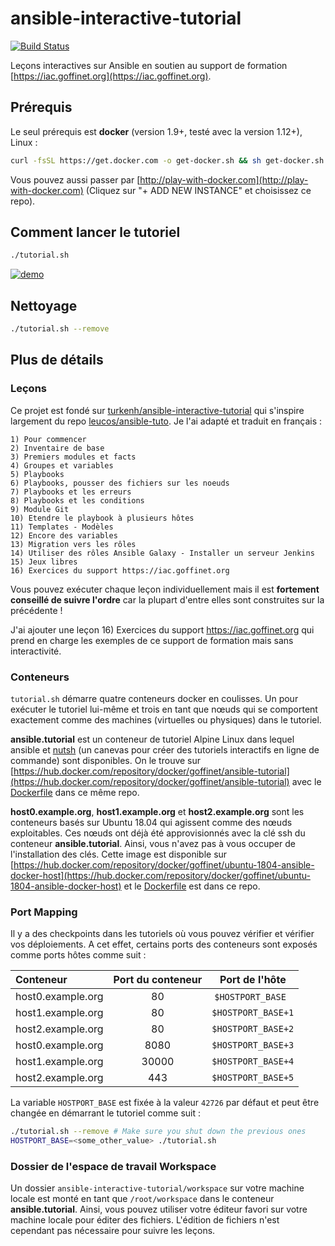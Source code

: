 # ansible-interactive-tutorial

[![Build Status](https://travis-ci.org/turkenh/ansible-interactive-tutorial.svg?branch=master)](https://travis-ci.org/turkenh/ansible-interactive-tutorial)

Leçons interactives sur Ansible en soutien au support de formation [https://iac.goffinet.org](https://iac.goffinet.org).

## Prérequis

Le seul prérequis est **docker** (version 1.9+, testé avec la version 1.12+), Linux :

```bash
curl -fsSL https://get.docker.com -o get-docker.sh && sh get-docker.sh
```

Vous pouvez aussi passer par [http://play-with-docker.com](http://play-with-docker.com) (Cliquez sur "+ ADD NEW INSTANCE" et choisissez ce repo).

## Comment lancer le tutoriel

```bash
./tutorial.sh
```

[![demo](https://asciinema.org/a/CPUhOGGlcLiXVlZKIuiuk5Q7f.png)](https://asciinema.org/a/CPUhOGGlcLiXVlZKIuiuk5Q7f?autoplay=1)

## Nettoyage

```bash
./tutorial.sh --remove
```

## Plus de détails

### Leçons

Ce projet est fondé sur [turkenh/ansible-interactive-tutorial](https://github.com/turkenh/ansible-interactive-tutorial) qui s'inspire largement du repo [leucos/ansible-tuto](https://github.com/leucos/ansible-tuto). Je l'ai adapté et traduit en français :

```
1) Pour commencer
2) Inventaire de base
3) Premiers modules et facts
4) Groupes et variables
5) Playbooks
6) Playbooks, pousser des fichiers sur les noeuds
7) Playbooks et les erreurs
8) Playbooks et les conditions
9) Module Git
10) Etendre le playbook à plusieurs hôtes
11) Templates - Modèles
12) Encore des variables
13) Migration vers les rôles
14) Utiliser des rôles Ansible Galaxy - Installer un serveur Jenkins
15) Jeux libres
16) Exercices du support https://iac.goffinet.org
```

Vous pouvez exécuter chaque leçon individuellement mais il est **fortement conseillé de suivre l'ordre** car la plupart d'entre elles sont construites sur la précédente !

J'ai ajouter une leçon 16) Exercices du support https://iac.goffinet.org qui prend en charge les exemples de ce support de formation mais sans interactivité.

### Conteneurs

`tutorial.sh` démarre quatre conteneurs docker en coulisses. Un pour exécuter le tutoriel lui-même et trois en tant que nœuds qui se comportent exactement comme des machines (virtuelles ou physiques) dans le tutoriel.

**ansible.tutorial** est un conteneur de tutoriel Alpine Linux dans lequel ansible et [nutsh](https://github.com/turkenh/nutsh) (un canevas pour créer des tutoriels interactifs en ligne de commande) sont disponibles. On le trouve sur [https://hub.docker.com/repository/docker/goffinet/ansible-tutorial](https://hub.docker.com/repository/docker/goffinet/ansible-tutorial) avec le [Dockerfile](https://github.com/goffinet/ansible-interactive-tutorial/blob/master/images/ansible-tutorial/Dockerfile) dans ce même repo.

**host0.example.org**, **host1.example.org** et **host2.example.org** sont les conteneurs basés sur Ubuntu 18.04 qui agissent comme des nœuds exploitables. Ces nœuds ont déjà été approvisionnés avec la clé ssh du conteneur **ansible.tutorial**. Ainsi, vous n'avez pas à vous occuper de l'installation des clés. Cette image est disponible sur [https://hub.docker.com/repository/docker/goffinet/ubuntu-1804-ansible-docker-host](https://hub.docker.com/repository/docker/goffinet/ubuntu-1804-ansible-docker-host) et le [Dockerfile](https://github.com/goffinet/ansible-interactive-tutorial/blob/master/images/ubuntu-1804-ansible-docker-host/Dockerfile) est dans ce repo.

### Port Mapping

Il y a des checkpoints dans les tutoriels où vous pouvez vérifier et vérifier vos déploiements. A cet effet, certains ports des conteneurs sont exposés comme ports hôtes comme suit :

Conteneur|Port du conteneur|Port de l'hôte
:---|:---:|:---:
host0.example.org|80|`$HOSTPORT_BASE`  
host1.example.org|80|`$HOSTPORT_BASE+1`
host2.example.org|80|`$HOSTPORT_BASE+2`
host0.example.org|8080|`$HOSTPORT_BASE+3`
host1.example.org|30000|`$HOSTPORT_BASE+4`
host2.example.org|443|`$HOSTPORT_BASE+5`

La variable `HOSTPORT_BASE` est fixée à la valeur `42726` par défaut et peut être changée en démarrant le tutoriel comme suit :

```bash
./tutorial.sh --remove # Make sure you shut down the previous ones
HOSTPORT_BASE=<some_other_value> ./tutorial.sh
```

### Dossier de l'espace de travail Workspace

Un dossier `ansible-interactive-tutorial/workspace` sur votre machine locale est monté en tant que `/root/workspace` dans le conteneur **ansible.tutorial**. Ainsi, vous pouvez utiliser votre éditeur favori sur votre machine locale pour éditer des fichiers. L'édition de fichiers n'est cependant pas nécessaire pour suivre les leçons.
